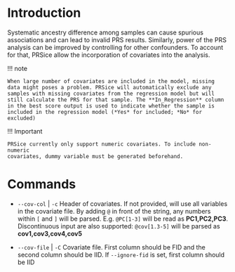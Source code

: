 # Introduction
Systematic ancestry difference among samples can cause spurious associations and
can lead to invalid PRS results. Similarly, power of the PRS analysis can be 
improved by controlling for other confounders. To account for that,
PRSice allow the incorporation of covariates into the analysis.

!!! note

    When large number of covariates are included in the model, missing
    data might poses a problem. PRSice will automatically exclude any
    samples with missing covariates from the regression model but will
    still calculate the PRS for that sample. The **In_Regression** column
    in the best score output is used to indicate whether the sample is
    included in the regression model (*Yes* for included; *No* for excluded)

!!! Important

    PRSice currently only support numeric covariates. To include non-numeric
    covariates, dummy variable must be generated beforehand.

# Commands
- `--cov-col` | `-c`
    Header of covariates. If not provided, will use
    all variables in the covariate file. By adding
    `@` in front of the string, any numbers within `[`
    and `]` will be parsed. E.g. `@PC[1-3]` will be
    read as **PC1,PC2,PC3**. Discontinuous input are also
    supported: `@cov[1.3-5]` will be parsed as
    **cov1,cov3,cov4,cov5**

- `--cov-file` | `-C`
    Covariate file. First column should be FID and
    the second column should be IID. If `--ignore-fid`
    is set, first column should be IID
